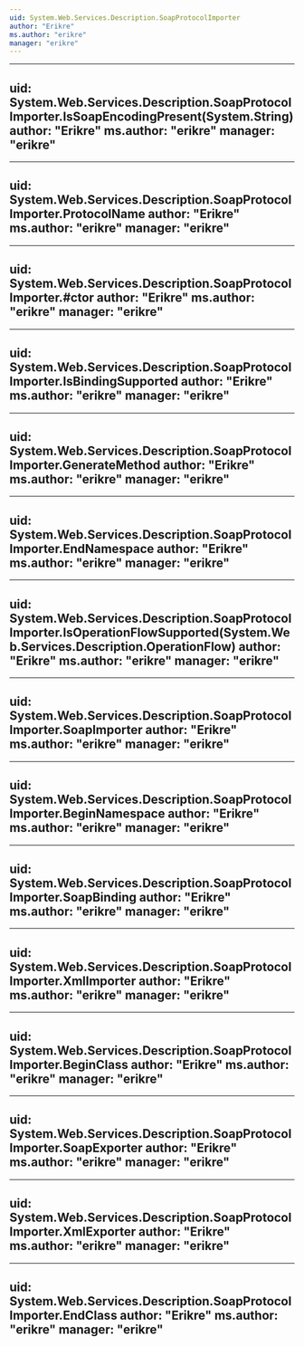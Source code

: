 ```yaml
---
uid: System.Web.Services.Description.SoapProtocolImporter
author: "Erikre"
ms.author: "erikre"
manager: "erikre"
---
```


---
uid: System.Web.Services.Description.SoapProtocolImporter.IsSoapEncodingPresent(System.String)
author: "Erikre"
ms.author: "erikre"
manager: "erikre"
---

---
uid: System.Web.Services.Description.SoapProtocolImporter.ProtocolName
author: "Erikre"
ms.author: "erikre"
manager: "erikre"
---

---
uid: System.Web.Services.Description.SoapProtocolImporter.#ctor
author: "Erikre"
ms.author: "erikre"
manager: "erikre"
---

---
uid: System.Web.Services.Description.SoapProtocolImporter.IsBindingSupported
author: "Erikre"
ms.author: "erikre"
manager: "erikre"
---

---
uid: System.Web.Services.Description.SoapProtocolImporter.GenerateMethod
author: "Erikre"
ms.author: "erikre"
manager: "erikre"
---

---
uid: System.Web.Services.Description.SoapProtocolImporter.EndNamespace
author: "Erikre"
ms.author: "erikre"
manager: "erikre"
---

---
uid: System.Web.Services.Description.SoapProtocolImporter.IsOperationFlowSupported(System.Web.Services.Description.OperationFlow)
author: "Erikre"
ms.author: "erikre"
manager: "erikre"
---

---
uid: System.Web.Services.Description.SoapProtocolImporter.SoapImporter
author: "Erikre"
ms.author: "erikre"
manager: "erikre"
---

---
uid: System.Web.Services.Description.SoapProtocolImporter.BeginNamespace
author: "Erikre"
ms.author: "erikre"
manager: "erikre"
---

---
uid: System.Web.Services.Description.SoapProtocolImporter.SoapBinding
author: "Erikre"
ms.author: "erikre"
manager: "erikre"
---

---
uid: System.Web.Services.Description.SoapProtocolImporter.XmlImporter
author: "Erikre"
ms.author: "erikre"
manager: "erikre"
---

---
uid: System.Web.Services.Description.SoapProtocolImporter.BeginClass
author: "Erikre"
ms.author: "erikre"
manager: "erikre"
---

---
uid: System.Web.Services.Description.SoapProtocolImporter.SoapExporter
author: "Erikre"
ms.author: "erikre"
manager: "erikre"
---

---
uid: System.Web.Services.Description.SoapProtocolImporter.XmlExporter
author: "Erikre"
ms.author: "erikre"
manager: "erikre"
---

---
uid: System.Web.Services.Description.SoapProtocolImporter.EndClass
author: "Erikre"
ms.author: "erikre"
manager: "erikre"
---
